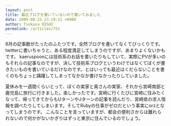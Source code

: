 ```yaml
---
layout: post
title: 最近ブログを書いていないので書いてみました
date: 2009-08-25 23:19:11 +0900
author: Tsukasa OISHI
permalink: /articles/751
---
```


8月の記事数がたったのふたつです。全然ブログを書いてなくてびっくりです。twitterに書いちゃうと、ある程度満足してしまうのですが、あまりよくないかもです。
kaeruspoonには技術系のお話を書いたりもしていて、実際にPVが多いのもそれらの記事なのですが、決して技術系ブログというわけではなくてぼくが書きたいものを書いているだけなのです。とはいっても最近はくだらないことを書くのもちょっと躊躇してしまってなかなか書けなかったりしていました。

夏休みを一週間くらいとって、ぼくの実家と奥さんの実家、それから宮崎南部と鹿児島に旅行に行きました。楽しかったです。宮崎に行くたびに宮崎に住みたくなって、帰ってきてからもUターンやJターンの記事を読んだり、宮崎県の求人情報を調べたりしてしまいます。そしてRubyの仕事がゼロだという事実にorzとなってしまうのです。
こんなことを言っていますが、都会の便利さからは離れられないので何かがないかぎりはずっと東京に住んでいるのでしょう。


